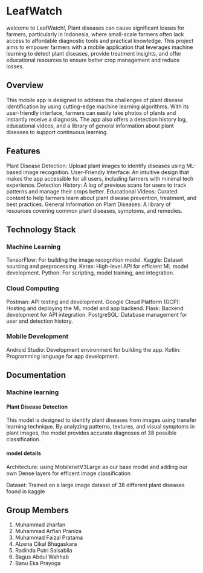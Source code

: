# LeafWatch
welcome to LeafWatch!, Plant diseases can cause significant losses for farmers, particularly in Indonesia, where small-scale farmers often lack access to affordable diagnostic tools and practical knowledge. This project aims to empower farmers with a mobile application that leverages machine learning to detect plant diseases, provide treatment insights, and offer educational resources to ensure better crop management and reduce losses.

## Overview
This mobile app is designed to address the challenges of plant disease identification by using cutting-edge machine learning algorithms. With its user-friendly interface, farmers can easily take photos of plants and instantly receive a diagnosis. The app also offers a detection history log, educational videos, and a library of general information about plant diseases to support continuous learning.

## Features
Plant Disease Detection: Upload plant images to identify diseases using ML-based image recognition.
User-Friendly Interface: An intuitive design that makes the app accessible for all users, including farmers with minimal tech experience.
Detection History: A log of previous scans for users to track patterns and manage their crops better.
Educational Videos: Curated content to help farmers learn about plant disease prevention, treatment, and best practices.
General Information on Plant Diseases: A library of resources covering common plant diseases, symptoms, and remedies.

## Technology Stack
### Machine Learning
TensorFlow: For building the image recognition model.
Kaggle: Dataset sourcing and preprocessing.
Keras: High-level API for efficient ML model development.
Python: For scripting, model training, and integration.
### Cloud Computing
Postman: API testing and development.
Google Cloud Platform (GCP): Hosting and deploying the ML model and app backend.
Flask: Backend development for API integration.
PostgreSQL: Database management for user and detection history.
### Mobile Development
Android Studio: Development environment for building the app.
Kotlin: Programming language for app development.


## Documentation
### Machine learning
#### Plant Disease Detection
This model is designed to identify plant diseases from images using transfer learning technique. By analyzing patterns, textures, and visual symptoms in plant images, the model provides accurate diagnoses of 38 possible classification. 

#### model details
Architecture: using MobilenetV3Large as our base model and adding our own Dense layers for efficent image classification

Dataset: Trained on a large image dataset of 38 different plant diseases found in kaggle

## Group Members
1. Muhammad zharfan
2. Muhammad Arfian Praniza 
3. Muhammad Faizal Pratama 
4. Alzena Cikal Bhagaskara 
5. Radinda Putri Salsabila 
6. Bagus Abdul Wahhab
7. Banu Eka Prayoga 

